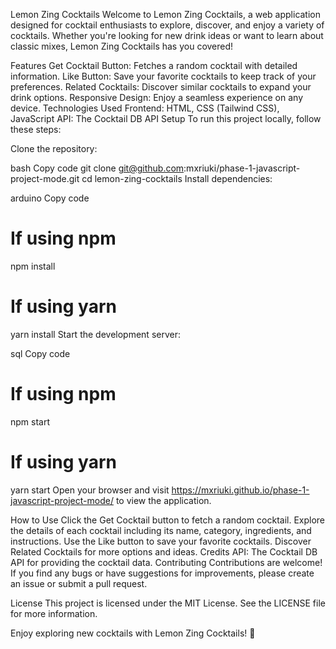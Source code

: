 Lemon Zing Cocktails
Welcome to Lemon Zing Cocktails, a web application designed for cocktail enthusiasts to explore, discover, and enjoy a variety of cocktails. Whether you're looking for new drink ideas or want to learn about classic mixes, Lemon Zing Cocktails has you covered!

Features
Get Cocktail Button: Fetches a random cocktail with detailed information.
Like Button: Save your favorite cocktails to keep track of your preferences.
Related Cocktails: Discover similar cocktails to expand your drink options.
Responsive Design: Enjoy a seamless experience on any device.
Technologies Used
Frontend: HTML, CSS (Tailwind CSS), JavaScript
API: The Cocktail DB API
Setup
To run this project locally, follow these steps:

Clone the repository:

bash
Copy code
git clone git@github.com:mxriuki/phase-1-javascript-project-mode.git
cd lemon-zing-cocktails
Install dependencies:

arduino
Copy code
# If using npm
npm install

# If using yarn
yarn install
Start the development server:

sql
Copy code
# If using npm
npm start

# If using yarn
yarn start
Open your browser and visit https://mxriuki.github.io/phase-1-javascript-project-mode/ to view the application.

How to Use
Click the Get Cocktail button to fetch a random cocktail.
Explore the details of each cocktail including its name, category, ingredients, and instructions.
Use the Like button to save your favorite cocktails.
Discover Related Cocktails for more options and ideas.
Credits
API: The Cocktail DB API for providing the cocktail data.
Contributing
Contributions are welcome! If you find any bugs or have suggestions for improvements, please create an issue or submit a pull request.

License
This project is licensed under the MIT License. See the LICENSE file for more information.

Enjoy exploring new cocktails with Lemon Zing Cocktails! 🍹

